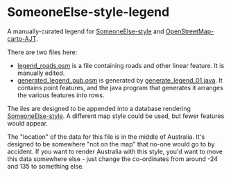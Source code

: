 # SomeoneElse-style-legend
A manually-curated legend for [SomeoneElse-style](https://github.com/SomeoneElseOSM/SomeoneElse-style) and [OpenStreetMap-carto-AJT](https://github.com/SomeoneElseOSM/openstreetmap-carto-AJT).

There are two files here:

* [legend_roads.osm](https://github.com/SomeoneElseOSM/SomeoneElse-style-legend/blob/master/legend_roads.osm) is a file containing roads and other linear feature.  It is manually edited.
* [generated_legend_pub.osm](https://github.com/SomeoneElseOSM/SomeoneElse-style-legend/blob/master/generated_legend_pub.osm) is generated by [generate_legend_01.java](https://github.com/SomeoneElseOSM/SomeoneElse-style-legend/blob/master/generate_legend_01.java).  It contains point features, and the java program that generates it arranges the various features into rows.

The iles are designed to be appended into a database rendering [SomeoneElse-style](https://github.com/SomeoneElseOSM/SomeoneElse-style).  A different map style could be used, but fewer features would appear.

The "location" of the data for this file is in the middle of Australia.  It's designed to be somewhere "not on the map" that no-one would go to by accident.  If you want to render Australia with this style, you'd want to move this data somewhere else - just change the co-ordinates from around -24 and 135 to something else.

